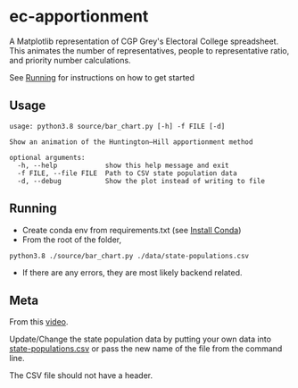 # ec-apportionment

A Matplotlib representation of CGP Grey's Electoral College spreadsheet. This animates
the number of representatives, people to representative ratio, and priority
number calculations.

See [Running](#running) for instructions on how to get started

## Usage

```
usage: python3.8 source/bar_chart.py [-h] -f FILE [-d]

Show an animation of the Huntington–Hill apportionment method

optional arguments:
  -h, --help            show this help message and exit
  -f FILE, --file FILE  Path to CSV state population data
  -d, --debug           Show the plot instead of writing to file
```

## Running

-   Create conda env from requirements.txt (see [Install Conda](https://conda.io/projects/conda/en/latest/user-guide/install/index.html))
-   From the root of the folder,

```
python3.8 ./source/bar_chart.py ./data/state-populations.csv
```

-   If there are any errors, they are most likely backend related.

## Meta

From this [video](https://www.youtube.com/watch?v=6JN4RI7nkes).

Update/Change the state population data by putting your own data into [state-populations.csv](https://github.com/k-donn/ec-apportionment/blob/master/data/state-populations.csv) or pass the new name of the file from the command line.

The CSV file should not have a header.
